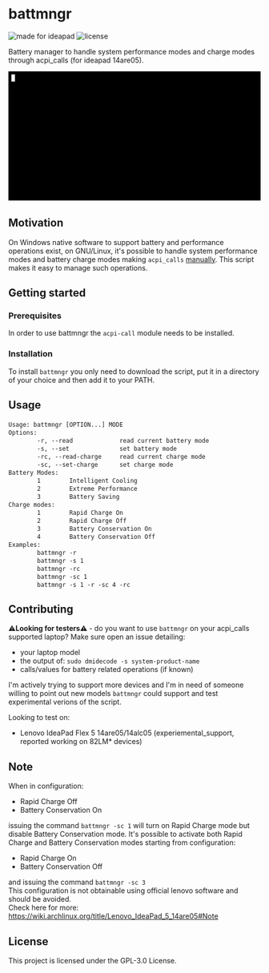 # battmngr
![made for ideapad](https://img.shields.io/badge/made%20for-ideapad-blue) ![license](https://img.shields.io/github/license/0xless/battmngr) 

Battery manager to handle system performance modes and charge modes through acpi_calls (for ideapad 14are05). 

![demo](img/demo.gif)

## Motivation

On Windows native software to support battery and performance operations exist, on GNU/Linux, it's possible to handle system performance modes and battery charge modes making `acpi_calls` [manually](https://wiki.archlinux.org/title/Lenovo_IdeaPad_5_14are05#Power_management). This script makes it easy to manage such operations.

## Getting started

### Prerequisites

In order to use battmngr the `acpi-call` module needs to be installed.

### Installation

To install `battmngr` you only need to download the script, put it in a directory of your choice and then add it to your PATH.

## Usage

```
Usage: battmngr [OPTION...] MODE
Options:
        -r, --read             read current battery mode
        -s, --set              set battery mode
        -rc, --read-charge     read current charge mode
        -sc, --set-charge      set charge mode
Battery Modes:
        1        Intelligent Cooling
        2        Extreme Performance
        3        Battery Saving
Charge modes:
        1        Rapid Charge On
        2        Rapid Charge Off
        3        Battery Conservation On
        4        Battery Conservation Off
Examples:
        battmngr -r 
        battmngr -s 1
        battmngr -rc
        battmngr -sc 1
        battmngr -s 1 -r -sc 4 -rc
```
## Contributing
⚠️**Looking for testers**⚠️ - do you want to use `battmngr` on your acpi_calls supported laptop? 
Make sure open an issue detailing:
- your laptop model
- the output of: `sudo dmidecode -s system-product-name`
- calls/values for battery related operations (if known)

I'm actively trying to support more devices and I'm in need of someone willing to point out new models `battmngr` could support and test experimental verions of the script.

Looking to test on:
- Lenovo IdeaPad Flex 5 14are05/14alc05 (experiemental_support, reported working on 82LM* devices)

## Note
When in configuration:
- Rapid Charge Off
- Battery Conservation On

issuing the command `battmngr -sc 1` will turn on Rapid Charge mode but disable Battery Conservation mode.
It's possible to activate both Rapid Charge and Battery Conservation modes starting from configuration:

- Rapid Charge On
- Battery Conservation Off

and issuing the command `battmngr -sc 3`  
This configuration is not obtainable using official lenovo software and should be avoided.  
Check here for more: https://wiki.archlinux.org/title/Lenovo_IdeaPad_5_14are05#Note

## License

This project is licensed under the GPL-3.0 License.


